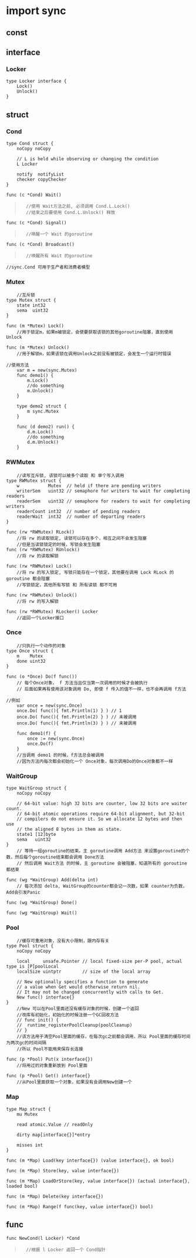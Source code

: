 # import sync

## const

## interface
### Locker
	type Locker interface {
		Lock()
		Unlock()
	}

## struct
### Cond
	type Cond struct {
		noCopy noCopy

		// L is held while observing or changing the condition
		L Locker

		notify  notifyList
		checker copyChecker
	}

	func (c *Cond) Wait()
>		//使用 Wait方法之前, 必须调用 Cond.L.Lock()
>		//结束之后要使用 Cond.L.Unlock() 释放

	func (c *Cond) Signal()
>		//唤醒一个 Wait 的goroutine

	func (c *Cond) Broadcast()
>		//唤醒所有 Wait 的goroutine

	//sync.Cond 可用于生产者和消费者模型

### Mutex
		//互斥锁
	type Mutex struct {
		state int32
		sema  uint32
	}

	func (m *Mutex) Lock()
		//用于锁定m，如果m被锁定，会使要获取该锁的其他goroutine阻塞，直到使用 Unlock

	func (m *Mutex) Unlock()
		//用于解锁m，如果该锁在调用Unlock之前没有被锁定，会发生一个运行时错误

	//使用方法
		var m = new(sync.Mutex)
		func demo1() {
			m.Lock()
			//do something
			m.Unlock()
		}

		type demo2 struct {
			m sync.Mutex
		}

		func (d demo2) run() {
			d.m.Lock()
			//do something
			d.m.Unlock()
		}


### RWMutex
		//读写互斥锁, 该锁可以被多个读取 和 单个写入调用
	type RWMutex struct {
		w           Mutex  // held if there are pending writers
		writerSem   uint32 // semaphore for writers to wait for completing readers
		readerSem   uint32 // semaphore for readers to wait for completing writers
		readerCount int32  // number of pending readers
		readerWait  int32  // number of departing readers
	}

	func (rw *RWMutex) RLock()
		//将 rw 的读取锁定, 读锁可以存在多个，相互之间不会发生阻塞
		//但是当读锁锁定的时候，写锁会发生阻塞
	func (rw *RWMutex) RUnlock()
		//将 rw 的读取解锁

	func (rw *RWMutex) Lock()
		//将 rw 的写入锁定, 写锁只能存在一个锁定，其他要在调用 Lock RLock 的goroutine 都会阻塞
		//写锁锁定，其他所有写锁 和 所有读锁 都不可用

	func (rw *RWMutex) Unlock()
		//将 rw 的写入解锁

	func (rw *RWMutex) RLocker() Locker
		//返回一个Locker接口

### Once
		//只执行一个动作的对象
	type Once struct {
		m    Mutex
		done uint32
	}

	func (o *Once) Do(f func())
		// 每个Once对象， f 方法当且仅当第一次调用的时候才会被执行
		// 后面如果再有使用该对象调用 Do, 即使 f 传入的值不一样，也不会再调用 f方法

	//例如
		var once = new(sync.Once)
		once.Do( func(){ fmt.Println(1) } ) // 1
		once.Do( func(){ fmt.Println(2) } ) // 未被调用
		once.Do( func(){ fmt.Println(3) } ) // 未被调用

		func demo1(f) {
			once := new(sync.Once)
			once.Do(f)
		}
		//当调用 demo1 的时候，f方法总会被调用
		//因为方法内每次都会初始化一个 Once对象，每次调用Do的Once对象都不一样

### WaitGroup
	type WaitGroup struct {
		noCopy noCopy

		// 64-bit value: high 32 bits are counter, low 32 bits are waiter count.
		// 64-bit atomic operations require 64-bit alignment, but 32-bit
		// compilers do not ensure it. So we allocate 12 bytes and then use
		// the aligned 8 bytes in them as state.
		state1 [12]byte
		sema   uint32
	}
		// 等待一组goroutine的结束。主 goroutine调用 Add方法 来设置goroutine的个数，然后每个goroutine结束都会调用 Done方法
		// 然后调用 Wait方法 的时候，主 goroutine 会被阻塞，知道所有的 goroutine都结束

	func (wg *WaitGroup) Add(delta int)
		// 每次添加 delta, WaitGroup的counter都会记一次数，如果 counter为负数，Add会引发Panic

	func (wg *WaitGroup) Done()

	func (wg *WaitGroup) Wait()

### Pool
		//缓存可重用对象，没有大小限制，跟内存有关
	type Pool struct {
		noCopy noCopy

		local     unsafe.Pointer // local fixed-size per-P pool, actual type is [P]poolLocal
		localSize uintptr        // size of the local array

		// New optionally specifies a function to generate
		// a value when Get would otherwise return nil.
		// It may not be changed concurrently with calls to Get.
		New func() interface{}
	}
		//New 可以在Pool里面还没有缓存对象的时候，创建一个返回
		//改库有初始化，初始化的时候注册一个GC回收方法
		// func init() {
		// 	runtime_registerPoolCleanup(poolCleanup)
		// }
		//该方法用于清空Pool里面的缓存，在每次gc之前都会调用，所以 Pool里面的缓存时间为两次gc的时间间隔
		//所以 Pool不能用来保存长连接

	func (p *Pool) Put(x interface{})
		//将用过的对象重新放到 Pool里面

	func (p *Pool) Get() interface{}
		//从Pool里面获取一个对象，如果没有会调用New创建一个

### Map
	type Map struct {
		mu Mutex

		read atomic.Value // readOnly

		dirty map[interface{}]*entry

		misses int
	}

	func (m *Map) Load(key interface{}) (value interface{}, ok bool)

	func (m *Map) Store(key, value interface{})

	func (m *Map) LoadOrStore(key, value interface{}) (actual interface{}, loaded bool)

	func (m *Map) Delete(key interface{})

	func (m *Map) Range(f func(key, value interface{}) bool)

## func
	func NewCond(l Locker) *Cond
>		//根据 l Locker 返回一个 Cond指针




